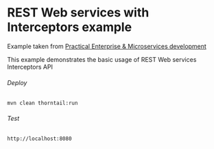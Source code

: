 REST Web services with Interceptors example
=====================================

Example taken from [Practical Enterprise & Microservices development](http://www.itbuzzpress.com/ebooks/java-ee-7-development-on-wildfly.html)

This example demonstrates the basic usage of REST Web services Interceptors API

###### Deploy
```shell
mvn clean thorntail:run
```
###### Test
```shell
http://localhost:8080 
```
 
